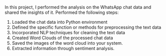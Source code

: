 In this project, I performed the analysis on the WhatsApp chat data and shared the insights of it. 
Performed the following steps:
1.	Loaded the chat data into Python environment
2.	Defined the specific function or methods for preprocessing the text data
3.	Incorporated NLP techniques for cleaning the text data
4.	Created Word Clouds of the processed chat data
5.	Saved the images of the word cloud into your system.
6.	Extracted information through sentiment analysis.
